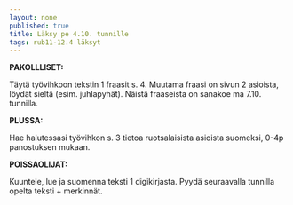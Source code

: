 ```yaml
---
layout: none
published: true
title: Läksy pe 4.10. tunnille
tags: rub11-12.4 läksyt
---
```

**PAKOLLLISET:**

Täytä työvihkoon tekstin 1 fraasit s. 4. Muutama fraasi on sivun 2 asioista, löydät sieltä (esim. juhlapyhät). Näistä fraaseista on sanakoe ma 7.10. tunnilla.

**PLUSSA:**

Hae halutessasi työvihkon s. 3 tietoa ruotsalaisista asioista suomeksi, 0-4p panostuksen mukaan.

**POISSAOLIJAT:**

Kuuntele, lue ja suomenna teksti 1 digikirjasta. Pyydä seuraavalla tunnilla opelta teksti + merkinnät.